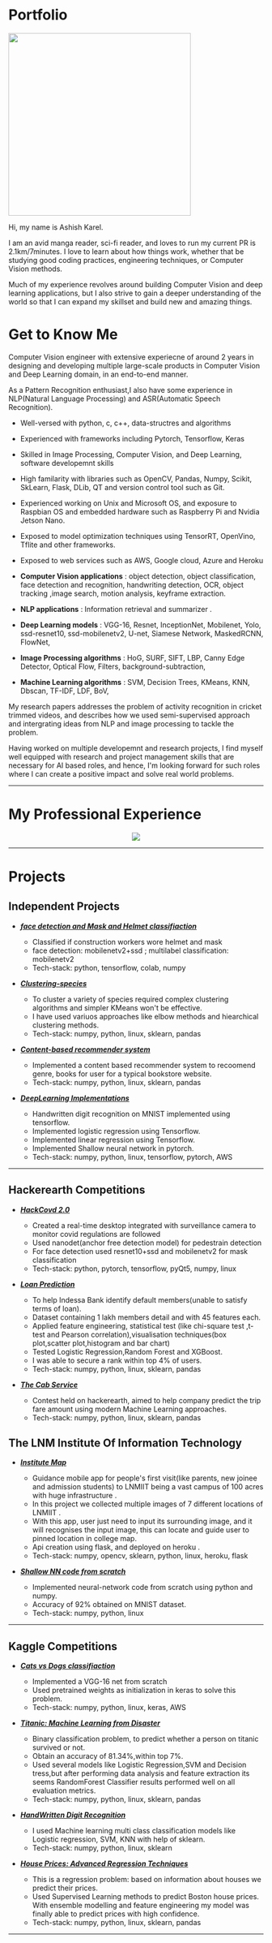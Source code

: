 # Portfolio
<p align="center">
  
<img src="new-image.png" height=360 width=360></p>
  
Hi, my name is Ashish Karel.


<p>
I am an avid manga reader, sci-fi reader, and loves to run my current PR is 2.1km/7minutes. I love to learn about how things work, whether that be studying good coding practices, engineering techniques, or Computer Vision methods. 

Much of my experience revolves around building Computer Vision and deep learning applications, but I also strive to gain a deeper understanding of the world so that I can expand my skillset and build new and amazing things.
</p>


# Get to Know Me 
  
Computer Vision engineer with extensive experiecne of around 2 years in designing and developing multiple large-scale products in Computer Vision and Deep Learning domain, in an end-to-end manner.

As a Pattern Recognition enthusiast,I also have some experience in NLP(Natural Language Processing) and ASR(Automatic Speech Recognition).

* Well-versed with python, c, c++, data-structres and algorithms
* Experienced with frameworks including Pytorch, Tensorflow, Keras
* Skilled in Image Processing, Computer Vision, and Deep Learning, software developemnt skills
* High familarity with libraries such as OpenCV, Pandas, Numpy, Scikit, SkLearn, Flask, DLib, QT and version control tool such as Git.
* Experienced working on Unix and Microsoft OS, and exposure to Raspbian OS and embedded hardware such as Raspberry Pi and Nvidia Jetson Nano.
* Exposed to model optimization techniques using TensorRT, OpenVino, Tflite and other frameworks.
* Exposed to web services such as AWS, Google cloud, Azure and Heroku 

* **Computer Vision applications** : object detection, object classification, face detection and recognition, handwriting detection, OCR, object tracking ,image search,  motion analysis, keyframe extraction.
* **NLP             applications** : Information retrieval and summarizer .
* **Deep Learning           models** : VGG-16, Resnet, InceptionNet, Mobilenet, Yolo, ssd-resnet10, ssd-mobilenetv2, U-net, Siamese Network, MaskedRCNN, FlowNet, 
* **Image Processing    algorithms** : HoG, SURF, SIFT, LBP, Canny Edge Detector, Optical Flow, Filters, background-subtraction, 
* **Machine Learning    algorithms** : SVM, Decision Trees, KMeans, KNN, Dbscan, TF-IDF, LDF, BoV, 

My research papers addresses the problem of activity recognition in cricket trimmed videos, and describes how we used semi-supervised approach and intergrating ideas from NLP and image processing to tackle the problem. 

Having worked on multiple developemnt and research projects, I find myself well equipped with research and project management skills that are necessary for AI based roles, and hence, I'm looking forward for such roles where I can create a positive impact and solve real world problems.

<hr>


# My Professional Experience
<p align="center">
<a href="https://www.linkedin.com/in/ashish-karel/"><img src="Linkedin.png"></a></p>

<hr>

# Projects

## Independent Projects

* ***[face detection and Mask and Helmet classifiaction](https://colab.research.google.com/drive/1PGOjOOrs4kECVEY69WRAFLfAOC99MnDJ?usp=sharing)***
	* Classified if construction workers wore helmet and mask 
	* face detection: mobilenetv2+ssd ; multilabel classification: mobilenetv2
	* Tech-stack: python, tensorflow, colab, numpy

* ***[Clustering-species](https://github.com/blitu12345/Cluster-Species)***
	* To cluster a variety of species required complex clustering algorithms and simpler KMeans won't be effective.
	* I have used variuos approaches like elbow methods and hiearchical clustering methods.
	* Tech-stack: numpy, python, linux, sklearn, pandas

* ***[Content-based recommender system](https://github.com/blitu12345/Recommender-system)***
	* Implemented a content based recommender system to recoomend genre, books for user for a typical bookstore website.
	* Tech-stack: numpy, python, linux, sklearn, pandas

* ***[DeepLearning Implementations](https://github.com/blitu12345/Code-With-DL/)***
	* Handwritten digit recognition on MNIST implemented using tensorflow.
	* Implemented logistic regression using Tensorflow.
	* Implemented linear regression using Tensorflow.
	* Implemented Shallow neural network in pytorch.
	* Tech-stack: numpy, python, linux, tensorflow, pytorch, AWS


<hr>

## Hackerearth Competitions 

* ***[HackCovd 2.0](https://github.com/blitu12345/covid-surviellance-desktop-app)***
	* Created a real-time desktop integrated with surveillance camera to monitor covid regulations are followed
	* Used nanodet(anchor free detection model) for pedestrain detection
	* For face detection used resnet10+ssd and mobilenetv2 for mask classification 
	* Tech-stack: python, pytorch, tensorflow, pyQt5, numpy, linux

* ***[Loan Prediction](https://github.com/blitu12345/-Bank-Fears-Loanliness)***
	* To help Indessa Bank identify default members(unable to satisfy terms of loan).
	* Dataset containing 1 lakh members detail and with 45 features each.
	* Applied feature engineering, statistical test (like chi-square test ,t-test and Pearson correlation),visualisation techniques(box plot,scatter plot,histogram and bar chart)
	* Tested Logistic Regression,Random Forest and XGBoost.
	* I was able to secure a rank within top 4% of users.
	* Tech-stack: numpy, python, linux, sklearn, pandas


* [***The Cab Service***](https://github.com/blitu12345/The-Cab-Service)
	*  Contest held on hackerearth, aimed to help company predict the trip fare amount using modern Machine Learning approaches.
	*  Tech-stack: numpy, python, linux, sklearn, pandas

## The LNM Institute Of Information Technology

* ***[Institute Map](https://docs.google.com/document/d/1hKfg-HvGp5Ig-I96A8APbMGFkrJR_WZpYwJ2GV0ABY4/edit?usp=sharing)***
	* Guidance mobile app for people's first visit(like parents, new joinee and admission students) to LNMIIT being a vast campus of 100 acres with huge infrastructure . 
	* In this project we collected multiple images of 7 different locations of LNMIIT .
	* With this app, user just need to input its surrounding image, and it will recognises the input image, this can locate and guide user to pinned location in college map.
	* Api creation using flask, and deployed on heroku .
	* Tech-stack: numpy, opencv, sklearn, python, linux, heroku, flask

* ***[Shallow NN code from scratch](https://github.com/blitu12345/kaggle/blob/master/MNIST)***
	* Implemented neural-network code from scratch using python and numpy.
	* Accuracy of 92% obtained on MNIST dataset.
	* Tech-stack: numpy, python, linux

<hr>

## Kaggle Competitions 

* [***Cats vs Dogs classifiaction***](https://bitbucket.org/blitu12345/deepcodesbase/src/b18ad9bfe9b7280fe694791f085dfcfbd69cd1cb/CatsandDogs/?at=master)
	* Implemented a VGG-16 net from scratch
	* Used pretrained weights as initialization in keras to solve this problem.
	* Tech-stack: numpy, python, linux, keras, AWS

* [***Titanic: Machine Learning from Disaster***](https://github.com/blitu12345/kaggle/tree/master/titanic)
	* Binary classification problem, to predict whether a person on titanic survived or not.
	* Obtain an accuracy of 81.34%,within top 7%.
	* Used several models like Logistic Regression,SVM and Decision tress,but after performing data analysis and feature extraction its seems RandomForest Classifier results performed well on all evaluation metrics.
	* Tech-stack: numpy, python, linux, sklearn, pandas


* ***[HandWritten Digit Recognition](https://github.com/blitu12345/kaggle/tree/master/digitRecognition)***
	* I used Machine learning multi class classification models like Logistic regression, SVM, KNN with help of sklearn.
	* Tech-stack: numpy, python, linux, sklearn

* ***[House Prices: Advanced Regression Techniques](https://www.kaggle.com/c/house-prices-advanced-regression-techniques)***
	* This is a regression problem: based on information about houses we predict their prices.
	* Used Supervised Learning methods to predict Boston house prices. With ensemble modelling and feature engineering my model was finally able to predict prices with high confidence.
	* Tech-stack: numpy, python, linux, sklearn, pandas

<hr>

